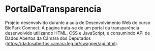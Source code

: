 # PortalDaTransparencia

Projeto desenvolvido durante a aula de Desenvolvimento Web do curso BioPark Connect. A página trata-se de um portal da transparência desenvolvido utilizando HTML,
CSS e JavaScript, e consumindo API de Dados Abertos da Câmara dos Deputados (https://dadosabertos.camara.leg.br/swagger/api.html).

